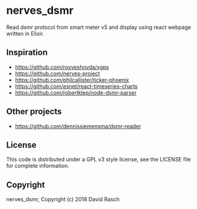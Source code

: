 # nerves_dsmr
Read dsmr protocol from smart meter v5 and display using react webpage written in Elixir.

## Inspiration
* https://github.com/royveshovda/xgps
* https://github.com/nerves-project
* https://github.com/philcallister/ticker-phoenix
* https://github.com/esnet/react-timeseries-charts
* https://github.com/robertklep/node-dsmr-parser

## Other projects
* https://github.com/dennissiemensma/dsmr-reader

## License
This code is distributed under a GPL v3 style license, see the LICENSE file for complete information.

## Copyright
nerves_dsmr, Copyright (c) 2018 David Rasch
